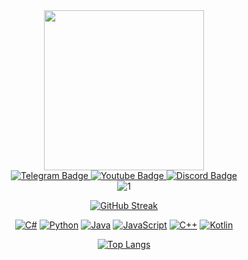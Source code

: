 <div id="header" align="center">
  <img src="https://i.giphy.com/media/v1.Y2lkPTc5MGI3NjExdGVpMTcyOXY2djBhOHR2ZHJwODBtdHdoajQ1MjIzc3Z6anB0cmk2diZlcD12MV9pbnRlcm5hbF9naWZfYnlfaWQmY3Q9cw/gjrYDwbjnK8x36xZIO/giphy.gif" width="256"/><div id="badges">
    
  <a href="https://t.me/SpectralSide">
    <img src="https://img.shields.io/badge/Telegram-blue?logo=Telegram&logoColor=white&style=for-the-badge" alt="Telegram Badge"/>
  </a>
  <a href="https://www.youtube.com/channel/UCW2Rwdgl_yvV86GQa3S0Dxw">
    <img src="https://img.shields.io/badge/YouTube-red?style=for-the-badge&logo=youtube&logoColor=white" alt="Youtube Badge"/>
  </a>
  <a href="https://discord.gg/Z4zaUJS9AD">
    <img src="https://img.shields.io/badge/Discord-blue?logo=Discord&logoColor=white&style=for-the-badge" alt="Discord Badge"/>
  </a>
  </div>

  <img src="https://komarev.com/ghpvc/?username=SL1dee36&style=for-the-badge&color=brightgreen" alt="1"/>

  
  <div>
  <p>
    
  [![GitHub Streak](https://streak-stats.demolab.com?user=sl1dee36&theme=github-dark-blue&hide_border=true)](https://git.io/streak-stats)
  
  </div>
  
  [![C#](https://img.shields.io/badge/C%23-02303A?style=for-the-badge&logo=csharp&logoColor=white)](https://www.csharp-lang.org/)
  [![Python](https://img.shields.io/badge/Python-3776AB?style=for-the-badge&logo=python&logoColor=white)](https://www.python.org/)
  [![Java](https://img.shields.io/badge/Java-B07219?style=for-the-badge&logo=java&logoColor=white)](https://www.java.com/)
  [![JavaScript](https://img.shields.io/badge/JavaScript-F7DF1E?style=for-the-badge&logo=javascript&logoColor=black)](https://developer.mozilla.org/en-US/docs/Web/JavaScript)
  [![C++](https://img.shields.io/badge/C%2B%2B-00599C?style=for-the-badge&logo=cplusplus&logoColor=white)](https://isocpp.org/)
  [![Kotlin](https://img.shields.io/badge/Kotlin-0095B6?style=for-the-badge&logo=kotlin&logoColor=white)](https://kotlinlang.org/)

  <div>
    
  [![Top Langs](https://github-readme-stats.vercel.app/api/top-langs/?username=SL1dee36&layout=compact&theme=vision-friendly-dark)](https://github.com/anuraghazra/github-readme-stats)  
  </div>
  
</div>


<!--
**SL1dee36/SL1dee36** is a ✨ _special_ ✨ repository because its `README.md` (this file) appears on your GitHub profile.

Here are some ideas to get you started:

- 🔭 I’m currently working on ...
- 🌱 I’m currently learning ...
- 👯 I’m looking to collaborate on ...
- 🤔 I’m looking for help with ...
- 💬 Ask me about ...
- 📫 How to reach me: ...
- 😄 Pronouns: ...
- ⚡ Fun fact: ...
-->
